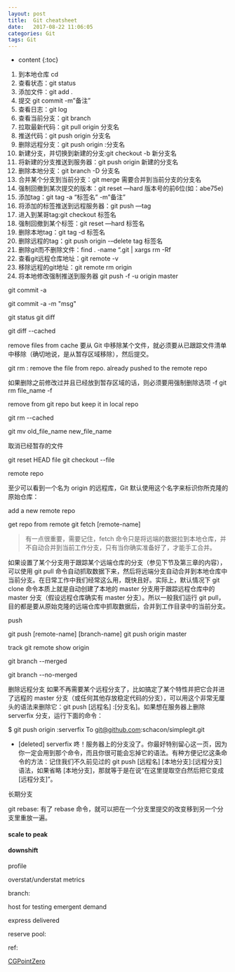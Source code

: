 ```yaml
---
layout: post
title:  Git cheatsheet
date:   2017-08-22 11:06:05
categories: Git
tags: Git
---
```


* content
{:toc}







1. 到本地仓库 cd   
2. 查看状态：git status  
3. 添加文件：git  add .  
4. 提交 git commit -m”备注”	  
5. 查看日志：git log	  
6. 查看当前分支：git branch	  
7. 拉取最新代码：git pull origin 分支名	  
8. 推送代码：git push origin 分支名	  
9. 删除远程分支：git push origin :分支名 	  
10. 新建分支，并切换到新建的分支:git checkout -b 新分支名	  
11. 将新建的分支推送到服务器：git push origin 新建的分支名	  
12. 删除本地分支：git branch -D 分支名	  
13. 合并某个分支到当前分支：git merge 需要合并到当前分支的分支名	  
14. 强制回撤到某次提交的版本：git reset —hard 版本号的前6位(如：abe75e)	  
15. 添加tag：git tag -a “标签名” -m”备注”	  
16. 将添加的标签推送到远程服务器：git push —tag	  
17. 进入到某哥tag:git checkout 标签名	  
18. 强制回撤到某个标签：git reset —hard 标签名	  
19. 删除本地tag：git tag -d 标签名	  
20. 删除远程的tag：git push origin -–delete tag 标签名	     
21.  删除git而不删除文件：find . -name “.git | xargs rm -Rf	  
22. 查看git远程仓库地址：git remote -v	  
23. 移除远程的git地址：git remote rm origin	  
24. 将本地修改强制推送到服务器  git push -f -u origin master	  



git commit -a 

git commit -a -m "msg"

git status
git diff

git diff --cached




remove files from cache
要从 Git 中移除某个文件，就必须要从已跟踪文件清单中移除（确切地说，是从暂存区域移除），然后提交。

git rm : remove the file from repo. already pushed to the remote repo

如果删除之前修改过并且已经放到暂存区域的话，则必须要用强制删除选项 -f
git rm file_name -f

remove from git repo but keep it in local repo

git rm --cached 

git mv old_file_name new_file_name


取消已经暂存的文件

git reset HEAD file
git checkout --file

remote repo

至少可以看到一个名为 origin 的远程库，Git 默认使用这个名字来标识你所克隆的原始仓库：

add a new remote repo

get repo from remote
git fetch [remote-name]


> 有一点很重要，需要记住，fetch 
> 命令只是将远端的数据拉到本地仓库，并不自动合并到当前工作分支，只有当你确实准备好了，才能手工合并。


如果设置了某个分支用于跟踪某个远端仓库的分支（参见下节及第三章的内容），可以使用 git pull 命令自动抓取数据下来，然后将远端分支自动合并到本地仓库中当前分支。在日常工作中我们经常这么用，既快且好。实际上，默认情况下 git clone 命令本质上就是自动创建了本地的 master 分支用于跟踪远程仓库中的 master 分支（假设远程仓库确实有 master 分支）。所以一般我们运行 git pull，目的都是要从原始克隆的远端仓库中抓取数据后，合并到工作目录中的当前分支。

push

git push [remote-name] [branch-name]
git push origin master

track
git remote show origin



git branch --merged

git branch --no-merged

删除远程分支
如果不再需要某个远程分支了，比如搞定了某个特性并把它合并进了远程的 master 分支（或任何其他存放稳定代码的分支），可以用这个非常无厘头的语法来删除它：git push [远程名] :[分支名]。如果想在服务器上删除 serverfix 分支，运行下面的命令：

$ git push origin :serverfix
To git@github.com:schacon/simplegit.git
 - [deleted]         serverfix
咚！服务器上的分支没了。你最好特别留心这一页，因为你一定会用到那个命令，而且你很可能会忘掉它的语法。有种方便记忆这条命令的方法：记住我们不久前见过的 git push [远程名] [本地分支]:[远程分支] 语法，如果省略 [本地分支]，那就等于是在说“在这里提取空白然后把它变成[远程分支]”。


长期分支

git rebase:
有了 rebase 命令，就可以把在一个分支里提交的改变移到另一个分支里重放一遍。




#### scale to peak


#### downshift

profile

overstat/understat metrics


branch:


host for testing
emergent demand

express delivered

reserve pool:



ref:

[CGPointZero](http://www.jianshu.com/p/f5461fe1787a)






